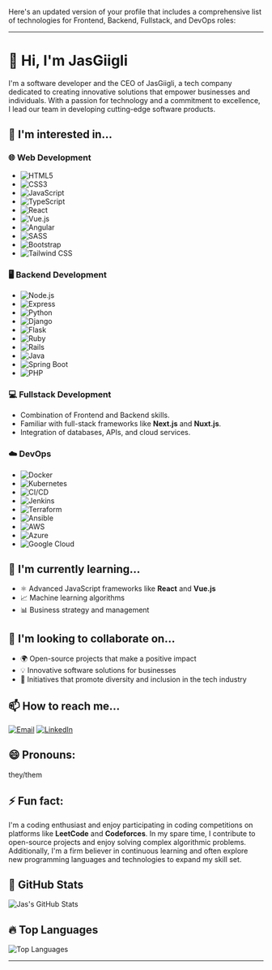 Here's an updated version of your profile that includes a comprehensive list of technologies for Frontend, Backend, Fullstack, and DevOps roles:

---

# 👋 Hi, I'm JasGiigli

I'm a software developer and the CEO of JasGiigli, a tech company dedicated to creating innovative solutions that empower businesses and individuals. With a passion for technology and a commitment to excellence, I lead our team in developing cutting-edge software products.

## 👀 I'm interested in...

### 🌐 **Web Development**
- ![HTML5](https://img.shields.io/badge/-HTML5-E34F26?logo=html5&logoColor=white)
- ![CSS3](https://img.shields.io/badge/-CSS3-1572B6?logo=css3&logoColor=white)
- ![JavaScript](https://img.shields.io/badge/-JavaScript-F7DF1E?logo=javascript&logoColor=black)
- ![TypeScript](https://img.shields.io/badge/-TypeScript-3178C6?logo=typescript&logoColor=white)
- ![React](https://img.shields.io/badge/-React-61DAFB?logo=react&logoColor=black)
- ![Vue.js](https://img.shields.io/badge/-Vue.js-4FC08D?logo=vue.js&logoColor=white)
- ![Angular](https://img.shields.io/badge/-Angular-DD0031?logo=angular&logoColor=white)
- ![SASS](https://img.shields.io/badge/-SASS-CC6699?logo=sass&logoColor=white)
- ![Bootstrap](https://img.shields.io/badge/-Bootstrap-7952B3?logo=bootstrap&logoColor=white)
- ![Tailwind CSS](https://img.shields.io/badge/-Tailwind%20CSS-38B2AC?logo=tailwind-css&logoColor=white)

### 🖥️ **Backend Development**
- ![Node.js](https://img.shields.io/badge/-Node.js-339933?logo=node.js&logoColor=white)
- ![Express](https://img.shields.io/badge/-Express.js-000000?logo=express&logoColor=white)
- ![Python](https://img.shields.io/badge/-Python-3776AB?logo=python&logoColor=white)
- ![Django](https://img.shields.io/badge/-Django-092E20?logo=django&logoColor=white)
- ![Flask](https://img.shields.io/badge/-Flask-000000?logo=flask&logoColor=white)
- ![Ruby](https://img.shields.io/badge/-Ruby-CC342D?logo=ruby&logoColor=white)
- ![Rails](https://img.shields.io/badge/-Rails-CC0000?logo=ruby-on-rails&logoColor=white)
- ![Java](https://img.shields.io/badge/-Java-007396?logo=java&logoColor=white)
- ![Spring Boot](https://img.shields.io/badge/-Spring%20Boot-6DB33F?logo=spring&logoColor=white)
- ![PHP](https://img.shields.io/badge/-PHP-777BB4?logo=php&logoColor=white)

### 💻 **Fullstack Development**
- Combination of Frontend and Backend skills.
- Familiar with full-stack frameworks like **Next.js** and **Nuxt.js**.
- Integration of databases, APIs, and cloud services.

### ☁️ **DevOps**
- ![Docker](https://img.shields.io/badge/-Docker-2496ED?logo=docker&logoColor=white)
- ![Kubernetes](https://img.shields.io/badge/-Kubernetes-326CE5?logo=kubernetes&logoColor=white)
- ![CI/CD](https://img.shields.io/badge/-CI%2FCD-4B8BBE?logo=jenkins&logoColor=white)
- ![Jenkins](https://img.shields.io/badge/-Jenkins-D24939?logo=jenkins&logoColor=white)
- ![Terraform](https://img.shields.io/badge/-Terraform-7F5AB6?logo=terraform&logoColor=white)
- ![Ansible](https://img.shields.io/badge/-Ansible-563D7C?logo=ansible&logoColor=white)
- ![AWS](https://img.shields.io/badge/-AWS-232F3E?logo=amazon-aws&logoColor=white)
- ![Azure](https://img.shields.io/badge/-Azure-0078D4?logo=microsoft-azure&logoColor=white)
- ![Google Cloud](https://img.shields.io/badge/-Google%20Cloud-4285F4?logo=google-cloud&logoColor=white)



## 🌱 I'm currently learning...
- ⚛️ Advanced JavaScript frameworks like **React** and **Vue.js**
- 📈 Machine learning algorithms
- 📊 Business strategy and management

## 💞️ I'm looking to collaborate on...
- 🌍 Open-source projects that make a positive impact
- 💡 Innovative software solutions for businesses
- 🌈 Initiatives that promote diversity and inclusion in the tech industry

## 📫 How to reach me...
[![Email](https://img.shields.io/badge/Email-D14836?style=flat&logo=gmail&logoColor=white)](mailto:overview.jjj@gmail.com)
[![LinkedIn](https://img.shields.io/badge/LinkedIn-0A66C2?style=flat&logo=linkedin&logoColor=white)](https://www.linkedin.com/in/jas-giigli-5a6041274/)

## 😄 Pronouns:
they/them

## ⚡ Fun fact:
I'm a coding enthusiast and enjoy participating in coding competitions on platforms like **LeetCode** and **Codeforces**. In my spare time, I contribute to open-source projects and enjoy solving complex algorithmic problems. Additionally, I'm a firm believer in continuous learning and often explore new programming languages and technologies to expand my skill set.

## 🌟 GitHub Stats
![Jas's GitHub Stats](https://github-readme-stats.vercel.app/api?username=jasgigli&show_icons=true&theme=radical)

## 🔥 Top Languages
![Top Languages](https://github-readme-stats.vercel.app/api/top-langs/?username=jasgigli&layout=compact&theme=radical)


---
